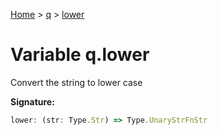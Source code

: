 [Home](../../../index.md) &gt; [q](../../q.md) &gt; [lower](./lower.md)

# Variable q.lower

Convert the string to lower case

<b>Signature:</b>

```typescript
lower: (str: Type.Str) => Type.UnaryStrFnStr
```
